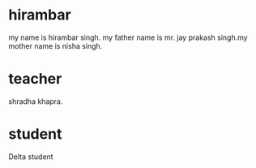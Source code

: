 # hirambar
my name is hirambar singh. my father name is mr. jay prakash singh.my mother name is nisha singh.

# teacher
shradha khapra.

# student 
Delta student

